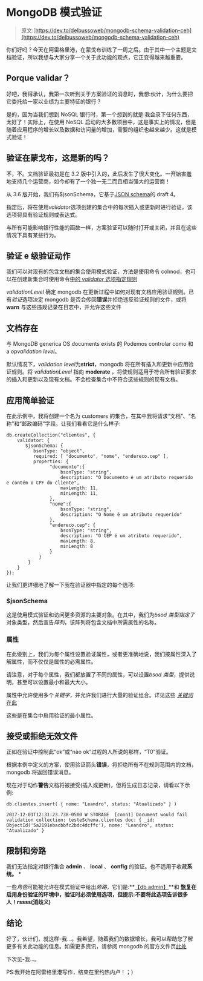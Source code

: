 # MongoDB 模式验证

> 原文:[https://dev.to/delbussoweb/mongodb-schema-validation-ceh](https://dev.to/delbussoweb/mongodb-schema-validation-ceh)

你们好吗？今天在阿雷格里港，在蒙戈布训练了一周之后。由于其中一个主题是文档验证，所以我想与大家分享一个关于此功能的观点，它正变得越来越重要。

## [](#porque-validar)Porque validar？

好吧，我得承认，我第一次听到关于方案验证的消息时，我想:伙计，为什么要把它委托给一家以业绩为主要特征的银行？

是的，因为当我们想到 NoSQL 银行时，第一个想到的就是:我会录下任何东西，太好了！实际上，在使用 NoSQL 启动的大多数项目中，这是事实上的情况，但是随着应用程序的增长以及数据和访问量的增加，需要的组织也越来越少。这就是模式验证！

## [](#valida%C3%A7%C3%A3o-no-mongodb-isso-%C3%A9-novo)验证在蒙戈布，这是新的吗？

不，不。文档验证最初是在 3.2 版中引入的，此后发生了很大变化。一开始害羞地支持几个运营商，如今却有了一个独一无二而且相当强大的运营商！

从 3.6 版开始，我们有$jsonSchema，它基于[JSON schema](http://json-schema.org/)的 draft 4。

指定后，将在使用*validator*选项创建的集合中的每次插入或更新时进行验证，该选项将具有验证规则或表达式。

与所有可能影响银行性能的函数一样，方案验证可以随时打开或关闭，并且在这些情况下具有某些行为。

## [](#validation-level-e-validation-action)验证 e 级验证动作

我们可以对现有的包含文档的集合使用模式验证，方法是使用命令 colmod，也可以在创建新集合时使用命令[中的 *validator* 选项指定规则](https://docs.mongodb.com/v3.2/reference/method/db.createCollection/#db.createCollection)

*validationLevel* 确定 mongodb 在更新过程中如何对现有文档应用验证规则。已有*验证*选项决定 mongodb 是否会传回**错误**并拒绝违反验证规则的文件，或将 **warn** 与这些违规记录在日志中，并允许这些文件

## [](#documentos-existentes)文档存在

与 MongoDB generica OS documents exists 的 Podemos controlar como 和 a op*validation level*。

默认情况下，*validation level*为**strict**，mongodb 将在所有插入和更新中应用验证规则。将 *validationLevel* 指向 **moderate** ，将使规则适用于符合所有验证要求的插入和更新以及现有文档。不会检查集合中不符合这些规则的现有文档。

## [](#aplicando-uma-valida%C3%A7%C3%A3o-simples)应用简单验证

在此示例中，我将创建一个名为 customers 的集合，在其中我将请求“文档”、“名称”和“邮政编码”字段。让我们看看它是什么样子:

```
db.createCollection("clientes", {
    validator: {
       $jsonSchema: {
          bsonType: "object",
          required: [ "documento", "nome", "endereco.cep" ],
          properties: {
                "documento":{
                    bsonType: "string",
                    description: "O Documento é um atributo requerido e contém o CPF do cliente",
                    maxLength: 11,
                    minLength: 11,
                },
                "nome":{
                    bsonType: "string",
                    description: "O Nome é um atributo requerido"
                },
                "endereco.cep": {
                    bsonType: "string",
                    description: "O CEP é um atributo requerido",
                    maxLength: 8,
                    minLength: 8
                }
            }
        }
    }
}); 
```

让我们更详细地了解一下我在验证器中指定的每个选项:

### [](#jsonschema)$jsonSchema

这是使用模式验证和访问更多资源的主要对象。在其中，我们为*bsod 类型指定了*对象类型，然后宣告*阵列*，该阵列将包含文档中所需属性的名称。

### [](#properties)属性

在此级别上，我们为每个属性设置验证属性，或者更准确地说，我们按属性深入了解属性，而不仅仅是属性的必需属性。

请注意，对于每个属性，我们都放置了不同的属性，可以设置*bsod 类型*，提供说明，甚至可以设置最小和最大大小。

属性中允许使用多个*关键字*，并允许我们进行大量的验证组合。详见这些 [*关键词*在此](https://docs.mongodb.com/manual/reference/operator/query/jsonSchema/#op._S_jsonSchema)

这些是在集合中启用验证的最小属性。

## [](#aceitando-ou-rejeitando-documentos-inv%C3%A1lidos)接受或拒绝无效文件

正如在验证中控制此“ok”或“não ok”过程的人所说的那样，“T0”验证。

根据本例中定义的方案，使用验证箭头**错误**，将拒绝所有不在规则范围内的文档，mongodb 将返回错误消息。

现在对于动作**警告**文档将被接受(插入或更新)，但将生成日志记录，请看以下示例:

```
db.clientes.insert( { nome: "Leandro", status: "Atualizado" } ) 
```

```
2017-12-01T12:31:23.738-0500 W STORAGE  [conn1] Document would fail validation collection: testeSchema.clientes doc: { _id: ObjectId('5a2191ebacbbfc2bdc4dcffc'), nome: "Leandro", status: "Atualizado" } 
```

## [](#restri%C3%A7%C3%B5es-e-bypass)限制和旁路

我们无法指定对银行集合 **admin** 、 **local** 、 **config** 的验证。也不适用于收藏**系统。** *

一些*角色*可能被允许在模式验证中给出*旁路*，它们是:**[【db admin】](https://docs.mongodb.com/manual/reference/built-in-roles/#dbAdmin)**和 **[恢复](https://docs.mongodb.com/manual/reference/built-in-roles/#restore)在启用身份验证的环境中，验证时必须使用选项，但提示:不要将此选项告诉很多人！rssss(消歧义)**

## [](#conclus%C3%A3o)结论

好了，伙计们，就这样-我...。我希望，随着我们的数据增长，我可以帮助您了解更多有关此功能的信息。如需更多资讯，请参阅 mongodb 的官方文件页[此处](https://docs.mongodb.com/manual/core/schema-validation/#behavior)

下次见-我...。

PS:我开始在阿雷格里港写作，结束在里约热内卢！；）
